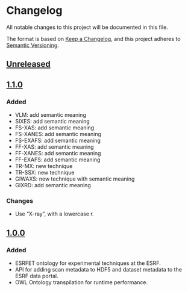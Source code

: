# Changelog

All notable changes to this project will be documented in this file.

The format is based on [Keep a Changelog](https://keepachangelog.com/en/1.1.0/),
and this project adheres to [Semantic Versioning](https://semver.org/spec/v2.0.0.html).

## [Unreleased]

## [1.1.0]

### Added

- VLM: add semantic meaning
- SIXES: add semantic meaning
- FS-XAS: add semantic meaning
- FS-XANES: add semantic meaning
- FS-EXAFS: add semantic meaning
- FF-XAS: add semantic meaning
- FF-XANES: add semantic meaning
- FF-EXAFS: add semantic meaning
- TR-MX: new technique
- TR-SSX: new technique
- GIWAXS: new technique with semantic meaning
- GIXRD: add semantic meaning

### Changes

- Use “X-ray”, with a lowercase r.

## [1.0.0]

### Added

- ESRFET ontology for experimental techniques at the ESRF.
- API for adding scan metadata to HDF5 and dataset metadata to the ESRF data portal.
- OWL Ontology transpilation for runtime performance.

[unreleased]: https://github.com/pan-ontologies/esrf-ontologies/compare/v1.1.0...HEAD
[1.1.0]: https://github.com/pan-ontologies/esrf-ontologies/compare/v1.0.0...1.1.0
[1.0.0]: https://github.com/pan-ontologies/esrf-ontologies/releases/tag/v1.0.0
